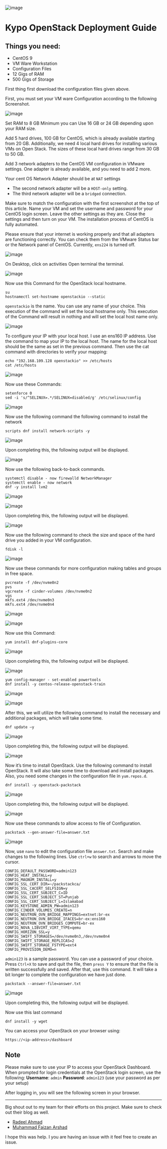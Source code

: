 ![image](https://github.com/user-attachments/assets/acba7518-af52-4856-b50b-869aea1dc120)

# Kypo OpenStack Deployment Guide

## Things you need:
- CentOS 9
- VM Ware Workstation
- Configuration Files
- 12 Gigs of RAM
- 500 Gigs of Storage

First thing first download the configuration files given above.

First, you must set your VM ware Configuration according to the following Screenshot.

![image](https://github.com/user-attachments/assets/34524ad0-77c4-4606-981f-65d77ac9a23e)

Set RAM to 8 GB Minimum you can Use 16 GB or 24 GB depending upon your RAM size.

Add 5 hard drives, 100 GB for CentOS, which is already available starting from 20 GB. Additionally, we need 4 local hard drives for installing various VMs on Open Stack. The sizes of these local hard drives range from 30 GB to 50 GB.

Add 3 network adapters to the CentOS VM configuration in VMware settings. One adapter is already available, and you need to add 2 more.

Your cent OS Network Adapter should be at `NAT` settings

- The second network adapter will be a `HOST-only` setting.
- The third network adapter will be a `bridged` connection.

Make sure to match the configuration with the first screenshot at the top of this article. Name your VM and set the username and password for your CentOS login screen. Leave the other settings as they are. Close the settings and then turn on your VM. The installation process of CentOS is fully automated.

Please ensure that your internet is working properly and that all adapters are functioning correctly. You can check them from the VMware Status bar or the Network panel of CentOS. Currently, `ens224` is turned off.

![image](https://github.com/user-attachments/assets/fdf1e974-56fc-45d9-a9d0-ba56e8b7f0ab)

On Desktop, click on activities Open terminal the terminal.

![image](https://github.com/user-attachments/assets/a762b5be-2129-4c82-a207-13140abfd0c1)

Now use this Command for the OpenStack local hostname.

```console
su
hostnamectl set-hostname openstackio --static 
```

`openstackio` is the name. You can use any name of your choice. This execution of the command will set the local hostname only. This execution of the Command will result in nothing and will set the local host name only.

![image](https://github.com/user-attachments/assets/21291504-24e6-4556-8698-ceb56968d16a)

To configure your IP with your local host. I use an ens160 IP address. Use the command to map your IP to the local host. The name for the local host should be the same as set in the previous command. Then use the cat command with directories to verify your mapping:

```console
echo "192.168.109.128 openstackio" >> /etc/hosts
cat /etc/hosts
```

![image](https://github.com/user-attachments/assets/41adbdda-b856-4c15-a9d0-81f37f3ca3f2)

Now use these Commands:

```console
setenforce 0 
sed -i 's/^SELINUX=.*/SELINUX=disabled/g' /etc/selinux/config
```

![image](https://github.com/user-attachments/assets/e098d675-565e-41ee-a30a-091dfbba6a5e)

Now use the following command the following command to install the network

```console
scripts dnf install network-scripts -y
```

![image](https://github.com/user-attachments/assets/67408b5a-8042-4316-8430-1249fdf0e427)

Upon completing this, the following output will be displayed.

![image](https://github.com/user-attachments/assets/6778efec-5821-4070-8989-b36c1f1b0738)

Now use the following back-to-back commands.

```console
systemctl disable - now firewalld NetworkManager 
systemctl enable - now network 
dnf -y install lvm2
```

![image](https://github.com/user-attachments/assets/e9627de4-21dc-4b4a-8327-148fd58b8c8c)

![image](https://github.com/user-attachments/assets/5ba15787-3fc8-4b78-9818-139aa544af3a)

Upon completing this, the following output will be displayed.

![image](https://github.com/user-attachments/assets/2e81c958-12ca-432c-ab3a-794cf38fd408)

Now use the following command to check the size and space of the hard drive you added in your VM configuration.

```console
fdisk -l
```

![image](https://github.com/user-attachments/assets/5f3995f5-e106-4b20-b0da-dd07efc1a877)

Now use these commands for more configuration making tables and groups in free space.

```console
pvcreate -f /dev/nvme0n2
pvs 
vgcreate -f cinder-volumes /dev/nvme0n2 
vgs 
mkfs.ext4 /dev/nvme0n3 
mkfs.ext4 /dev/nvme0n4
```

![image](https://github.com/user-attachments/assets/8dccf324-1297-4811-8d5a-250803c6e966)

![image](https://github.com/user-attachments/assets/681457e7-8f3d-4622-a226-82e2891c15a0)

Now use this Command:

```console
yum install dnf-plugins-core
```

![image](https://github.com/user-attachments/assets/acfe6ec3-b403-4bf5-9895-8fa067a552da)

Upon completing this, the following output will be displayed.

![image](https://github.com/user-attachments/assets/31ff6566-55db-4a25-a7a5-35fcbb6f6e1a)

```console
yum config-manager - set-enabled powertools
dnf install -y centos-release-openstack-train
```

![image](https://github.com/user-attachments/assets/1754cc82-c838-4933-8492-cdcceb194197)

![image](https://github.com/user-attachments/assets/2d971b23-ebc0-4330-8b10-3280e73738ae)

After this, we will utilize the following command to install the necessary and additional packages, which will take some time.

```console
dnf update –y
```

![image](https://github.com/user-attachments/assets/b4261c70-a2a8-4985-8c88-c2a59ad75a37)

Upon completing this, the following output will be displayed.

![image](https://github.com/user-attachments/assets/be12740d-0877-4ebd-ad0c-6d758f7ae8e4)

Now it’s time to install OpenStack. Use the following command to install OpenStack. It will also take some time to download and install packages. Also, you need some changes in the configuration file in `yum.repos.d`.

```console
dnf install -y openstack-packstack
```

![image](https://github.com/user-attachments/assets/fcc9844a-e8e2-4f76-b276-3d24cdda95d1)

Upon completing this, the following output will be displayed.

![image](https://github.com/user-attachments/assets/147af082-4743-4c9a-b6fc-f585e6aca3bc)

Now use these commands to allow access to file of Configuration.

```console
packstack --gen-answer-file=answer.txt
```

![image](https://github.com/user-attachments/assets/45d1e187-1215-4b77-b9d1-4bc18c626ed3)

Now, use `nano` to edit the configuration file `answer.txt`. Search and make changes to the following lines. Use `ctrl+w` to search and arrows to move the cursor.

```console
CONFIG_DEFAULT_PASSWORD=admin123
CONFIG_HEAT_INSTALL=y
CONFIG_MAGNUM_INSTALL=y
CONFIG_SSL_CERT_DIR=~/packstackca/
CONFIG_SSL_CACERT_SELFSIGN=y
CONFIG_SSL_CERT_SUBJECT_C=ID
CONFIG_SSL_CERT_SUBJECT_ST=Punjab
CONFIG_SSL_CERT_SUBJECT_L=Islamabad
CONFIG_KEYSTONE_ADMIN_PW=admin123
CONFIG_CINDER_VOLUMES_CREATE=n
CONFIG_NEUTRON_OVN_BRIDGE_MAPPINGS=extnet:br-ex
CONFIG_NEUTRON_OVN_BRIDGE_IFACES=br-ex:ens160
CONFIG_NEUTRON_OVN_BRIDGES_COMPUTE=br-ex
CONFIG_NOVA_LIBVIRT_VIRT_TYPE=qemu
CONFIG_HORIZON_SSL=y
CONFIG_SWIFT_STORAGES=/dev/nvme0n3,/dev/nvme0n4
CONFIG_SWIFT_STORAGE_REPLICAS=2
CONFIG_SWIFT_STORAGE_FSTYPE=ext4
CONFIG_PROVISION_DEMO=n
```

`admin123` is a sample password. You can use a password of your choice. Press `Ctrl+X` to save and quit the file, then `press Y` to ensure that the file is written successfully and saved. After that, use this command. It will take a bit longer to complete the configuration we have just done.


```console
packstack --answer-file=answer.txt
```

![image](https://github.com/user-attachments/assets/9e424772-20b4-4633-b47f-17814f04ec7c)

Upon completing this, the following output will be displayed.

Now use this last command

```console
dnf install -y wget
```

You can access your OpenStack on your browser using:

```console
https://<ip-address>/dashboard
```

## Note
Please make sure to use your IP to access your OpenStack Dashboard. When prompted for login credentials at the OpenStack login screen, use the following:
**Username**: `admin`
**Password**: `admin123` (use your password as per your setup)

After logging in, you will see the following screen in your browser.

---

Big shout out to my team for their efforts on this project. Make sure to check out their blog as well.

- [Radeel Ahmad](https://radeel-a20.medium.com/)
- [Muhammad Faizan Arshad](https://medium.com/@mfaizanars)

I hope this was help. I you are having an issue with it feel free to create an issue.
